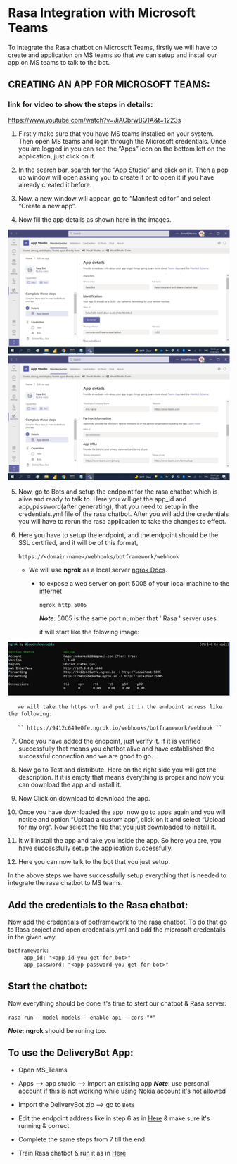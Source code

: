 # Rasa Integration with Microsoft Teams
To integrate the Rasa chatbot on Microsoft Teams, firstly we will have to create and application on MS teams so that we can setup and install our app on MS teams to talk to the bot.
 
## CREATING AN APP FOR MICROSOFT TEAMS:

### link for video to show the steps in details: 

https://www.youtube.com/watch?v=JiACbrwBQ1A&t=1223s

1. Firstly make sure that you have MS teams installed on your system. Then open MS teams and login through the Microsoft credentials. Once you are logged in you can see the “Apps” icon on the bottom left on the application, just click on it.

2. In the search bar, search for the “App Studio” and click on it. Then a pop up window will open asking you to create it or to open it if you have already created it before.

3. Now, a new window will appear, go to “Manifest editor” and select “Create a new app”.

4. Now fill the app details as shown here in the images.

![App Details](https://github.com/ayaallaa/Delivery-Chatbot/blob/main/Rasa_Chatbot/images/App%20details1.png?raw=true)
![App Details](https://github.com/ayaallaa/Delivery-Chatbot/blob/main/Rasa_Chatbot/images/App%20details2.png?raw=true)

5. Now, go to Bots and setup the endpoint for the rasa chatbot which is alive and ready to talk to. Here you will get the app_id and app_password(after generating), that you need to setup in the credentials.yml file of the rasa chatbot. After you will add the credentials you will have to rerun the rasa application to take the changes to effect.

6. Here you have to setup the endpoint, and the endpoint should be the SSL certified, and it will be of this format,

   ``https://<domain-name>/webhooks/botframework/webhook ``

   - We will use **ngrok** as a local server [ngrok Docs](https://ngrok.com/docs).

     - to expose a web server on port 5005 of your local machine to the internet 

       `` ngrok http 5005 `` 

       **_Note_**: 5005 is the same port number that ' Rasa ' server uses. 
      
       it will start like the folowing image:

![ngrok](https://github.com/ayaallaa/Delivery-Chatbot/blob/main/Rasa_Chatbot/images/ngrok.jpeg?raw=true)
       
       we will take the https url and put it in the endpoint adress like the following: 
       
       `` https://9412c649e0fe.ngrok.io/webhooks/botframework/webhook ``

7. Once you have added the endpoint, just verify it. If it is verified successfully that means you chatbot alive and have established the successful connection and we are good to go.

8. Now go to Test and distribute. Here on the right side you will get the description. If it is empty that means everything is proper and now you can download the app and install it.

9. Now Click on download to download the app.

10. Once you have downloaded the app, now go to apps again and you will notice and option “Upload a custom app“, click on it and select “Upload for my org“. Now select the file that you just downloaded to install it.

11. It will install the app and take you inside the app. So here you are, you have successfully setup the application successfully.

12. Here you can now talk to the bot that you just setup.

In the above steps we have successfully setup everything that is needed to integrate the rasa chatbot to MS teams. 


## Add the credentials to the Rasa chatbot:

Now add the credentials of botframework to the rasa chatbot. To do that go to Rasa project and open credentials.yml and add the microsoft credentails in the given way.

``` 
botframework:
     app_id: "<app-id-you-get-for-bot>"
     app_password: "<app-password-you-get-for-bot>" 
```

## Start the chatbot:

Now everything should be done it's time to stert our chatbot & Rasa server:

`` rasa run --model models --enable-api --cors "*" ``

**_Note_**: **ngrok** should be runing too.


## To use the DeliveryBot App:

* Open MS_Teams

* Apps --> app studio --> import an existing app
**_Note_**: use personal account if this is not working while using Nokia account it's not allowed

* Import the DeliveryBot zip --> go to ``Bots``

* Edit the endpoint address like in step 6 as in [Here](https://github.com/ayaallaa/Delivery-Chatbot/tree/main/Rasa_Chatbot/MS%20Teams%20Integration#creating-an-app-for-microsoft-teams) & make sure it's running & correct. 

* Complete the same steps from 7 till the end.

* Train Rasa chatbot & run it as in [Here](https://github.com/ayaallaa/Delivery-Chatbot/tree/main/Rasa_Chatbot/MS%20Teams%20Integration#start-the-chatbot)